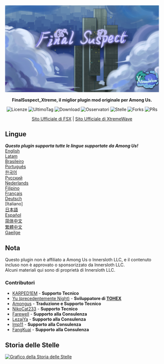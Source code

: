﻿<div align="center">

![FSX-XW](Assets/FSX&XW.png)

**FinalSuspect_Xtreme, il miglior plugin mod originale per Among Us.**

<img src="https://badgen.net/github/license/XtremeWave/FinalSuspect_Xtreme" alt="Licenze">
<img src="https://badgen.net/github/tag/XtremeWave/FinalSuspect_Xtreme" alt="UltimoTag">
<img src="https://badgen.net/github/assets-dl/XtremeWave/FinalSuspect_Xtreme" alt="Download">
<img src="https://badgen.net/github/watchers/XtremeWave/FinalSuspect_Xtreme" alt="Osservatori">
<img src="https://badgen.net/github/stars/XtremeWave/FinalSuspect_Xtreme" alt="Stelle">
<img src="https://badgen.net/github/forks/XtremeWave/FinalSuspect_Xtreme" alt="Forks">
<img src="https://badgen.net/github/prs/XtremeWave/FinalSuspect_Xtreme" alt="PRs">

[Sito Ufficiale di FSX](https://fsusx.top.cc) | [Sito Ufficiale di XtremeWave](https://www.xtreme.net.cn)

</div>

## Lingue
***Questo plugin supporta tutte le lingue supportate da Among Us!***<br>
[English](README.md) <br>
[Latam](README_es_LA.md)<br>
[Brasileiro](README_pt_BR.md)<br>
[Português](README_pt.md)<br>
[한국어](README_ko.md)<br>
[Русский](README_ru.md)<br>
[Nederlands](README_nl.md)<br>
[Filipino](README_tl.md)<br>
[Français](README_fr.md)<br>
[Deutsch](README_de.md)<br>
[Italiano]<br>
[日本語](README_ja.md)<br>
[Español](README_es.md)<br>
[简体中文](README_zh.md)<br>
[繁體中文](README_zh_CHT.md)<br>
[Gaeilge](README_ga.md)<br>

## Nota
Questo plugin non è affiliato a Among Us o Innersloth LLC, e il contenuto incluso non è approvato o sponsorizzato da Innersloth LLC.<br>
Alcuni materiali qui sono di proprietà di Innersloth LLC.

### Contributori
 - [KARPED1EM](https://github.com/KARPED1EM) - **Supporto Tecnico**
 - [Yu (precedentemente Night)](https://github.com/Night-GUA) - **Sviluppatore di [TOHEX](https://tohex.cc)**
 - [Amongus](https://github.com/XiezibanWrite) - **Traduzione e Supporto Tecnico**
 - [NikoCat233](https://github.com/NikoCat233) - **Supporto Tecnico**
 - [Farewell](https://github.com/ksduye) - **Supporto alla Consulenza**
 - [LezaiYa](https://github.com/LezaiYa1) - **Supporto alla Consulenza**
 - [Imp11](https://github.com/dabao40) - **Supporto alla Consulenza**
 - [FangKuai](https://github.com/FangKuaiYa) - **Supporto alla Consulenza**

## Storia delle Stelle
[![Grafico della Storia delle Stelle](https://api.star-history.com/svg?repos=XtremeWave/FinalSuspect_Xtreme&type=Date)](https://star-history.com/#XtremeWave/FinalSuspect_Xtreme&Date)
